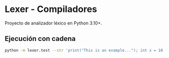 # Lexer - Compiladores

Proyecto de analizador léxico en Python 3.10+.

## Ejecución con cadena
```bash
python -m lexer.test --str 'print("This is an example..."); int x = 10;'
